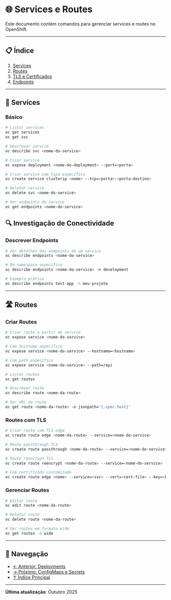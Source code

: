 # 🌐 Services e Routes

Este documento contém comandos para gerenciar services e routes no OpenShift.

---

## 📋 Índice

1. [Services](#services)
2. [Routes](#routes)
3. [TLS e Certificados](#tls-e-certificados)
4. [Endpoints](#endpoints)

---

## 🔌 Services

### Básico
```bash
# Listar services
oc get services
oc get svc
```

```bash
# Descrever service
oc describe svc <nome-do-service>
```

```bash
# Criar service
oc expose deployment <nome-do-deployment> --port=<porta>
```

```bash
# Criar service com tipo específico
oc create service clusterip <nome> --tcp=<porta>:<porta-destino>
```

```bash
# Deletar service
oc delete svc <nome-do-service>
```

```bash
# Ver endpoints do service
oc get endpoints <nome-do-service>
```

## 🔍 Investigação de Conectividade


### Descrever Endpoints
```bash
# Ver detalhes dos endpoints de um service
oc describe endpoints <nome-do-service>
```

```bash
# Em namespace específico
oc describe endpoints <nome-do-service> -n development
```

```bash
# Exemplo prático
oc describe endpoints test-app -n meu-projeto
```

---

## 🛣️ Routes

### Criar Routes
```bash
# Criar route a partir de service
oc expose service <nome-do-service>
```

```bash
# Com hostname específico
oc expose service <nome-do-service> --hostname=<hostname>
```

```bash
# Com path específico
oc expose service <nome-do-service> --path=/api
```

```bash
# Listar routes
oc get routes
```

```bash
# Descrever route
oc describe route <nome-da-route>
```

```bash
# Ver URL da route
oc get route <nome-da-route> -o jsonpath='{.spec.host}'
```

### Routes com TLS
```bash
# Criar route com TLS edge
oc create route edge <nome-da-route> --service=<nome-do-service>
```

```bash
# Route passthrough TLS
oc create route passthrough <nome-da-route> --service=<nome-do-service>
```

```bash
# Route reencrypt TLS
oc create route reencrypt <nome-da-route> --service=<nome-do-service>
```

```bash
# Com certificado customizado
oc create route edge <nome> --service=<svc> --cert=<cert-file> --key=<key-file>
```

### Gerenciar Routes
```bash
# Editar route
oc edit route <nome-da-route>
```

```bash
# Deletar route
oc delete route <nome-da-route>
```

```bash
# Ver routes em formato wide
oc get routes -o wide
```

---

## 📖 Navegação

- [← Anterior: Deployments](05-deployments-scaling.md)
- [→ Próximo: ConfigMaps e Secrets](07-configmaps-secrets.md)
- [↑ Índice Principal](README.md)

---

**Última atualização**: Outubro 2025
